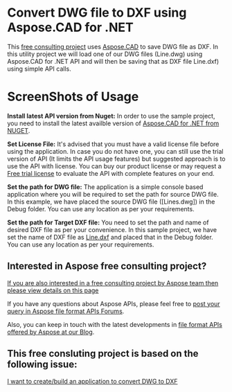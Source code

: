 # Convert DWG file to DXF using Aspose.CAD for .NET

This [free consulting project](https://aspose-free-consulting.github.io/) uses [Aspose.CAD](https://products.aspose.com/cad) to save DWG file as DXF. In this utility project we will load one  of our DWG files (Line.dwg) using Aspose.CAD for .NET API and will then be saving that as DXF file Line.dxf) using simple API calls.

# ScreenShots of Usage

**Install latest API version from Nuget:** In order to use the sample project, you need to install the latest availble version of [Aspose.CAD for .NET from NUGET](https://www.nuget.org/packages/Aspose.CAD/).

**Set License File:** It's advised that you must have a valid license file before using the application. In case you do not have one, you can still use the trial version of API (It limits the API usage features) but suggested approach is to use the API with license. You can buy our product license or may request a [Free trial license](https://purchase.aspose.com/temporary-license) to evaluate the API with complete features on your end.

**Set the path for DWG file:** The application is a simple console based application where you will be required to set the path for source DWG file. In this example, we have placed the source DWG file ([Lines.dwg]) in the Debug folder. You can use any location as per your requirements.

**Set the path for Target DXF file:** You need to set the path and name of desired DXF file as per your convenience. In this sample project, we have set the name of DXF file as [Line.dxf]() and placed that in the Debug folder. You can use any location as per your requirements.

## Interested in Aspose free consulting project?
[If you are also interested in a free consulting project by Aspose team then please view details on this page](https://aspose-free-consulting.github.io/)

If you have any questions about Aspose APIs, please feel free to [post your query in Aspose file format APIs Forums](https://forum.aspose.com/). 

Also, you can keep in touch with the latest developments in [file format APIs offered by Aspose at our Blog](https://blog.aspose.com/).

## This free consluting project is based on the following issue:

[I want to create/build an application to convert DWG to DXF](https://github.com/aspose-free-consulting/projects/issues/69)
